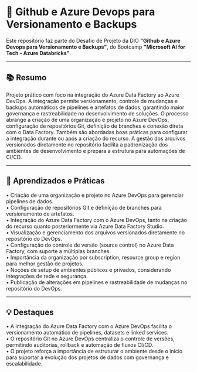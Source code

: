# 📌 Github e Azure Devops para Versionamento e Backups
Este repositório faz parte do Desafio de Projeto da DIO **"Github e Azure Devops para Versionamento e Backups"**, do Bootcamp **"Microsoft AI for Tech - Azure Databricks"**.
 
---

## 📚 Resumo
Projeto prático com foco na integração do Azure Data Factory ao Azure DevOps. A integração permite versionamento, controle de mudanças e backups automáticos de pipelines e artefatos de dados, garantindo maior governança e rastreabilidade no desenvolvimento de soluções. O processo abrange a criação de uma organização e projeto no Azure DevOps, configuração de repositórios Git, definição de branches e conexão direta com o Data Factory. Também são abordadas boas práticas para configurar a integração durante ou após a criação do recurso. A gestão dos arquivos versionados diretamente no repositório facilita a padronização dos ambientes de desenvolvimento e prepara a estrutura para automações de CI/CD.

---

## 🧠 Aprendizados e Práticas
• Criação de uma organização e projeto no Azure DevOps para gerenciar pipelines de dados.  
• Configuração de repositórios Git e definição de branches para versionamento de artefatos.  
• Integração do Azure Data Factory com o Azure DevOps, tanto na criação do recurso quanto posteriormente via Azure Data Factory Studio.  
• Visualização e gerenciamento dos arquivos versionados diretamente no repositório do DevOps.  
• Configuração do controle de versão (source control) no Azure Data Factory, com suporte a múltiplas branches.  
• Importância da organização por subscription, resource group e region para melhor gestão de projetos.  
• Noções de setup de ambientes públicos e privados, considerando integrações de rede e segurança.  
• Publicação de alterações em pipelines e rastreabilidade de mudanças no repositório do DevOps.

---

## 💡 Destaques
• A integração do Azure Data Factory com o Azure DevOps facilita o versionamento automático de pipelines, datasets e linked services.  
• O repositório Git no Azure DevOps centraliza o controle de versões, permitindo auditorias, rollback e automação de fluxos CI/CD.  
• O projeto reforça a importância de estruturar o ambiente desde o início para suportar a evolução dos projetos de dados com governança e escalabilidade.

